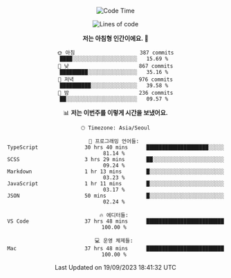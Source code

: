 <div align='center'>
 
<!--START_SECTION:waka-->
![Code Time](http://img.shields.io/badge/Code%20Time-2%2C982%20hrs%2036%20mins-blue)

![Lines of code](https://img.shields.io/badge/%EC%A0%80%EB%8A%94%20%EC%97%AC%ED%83%9C%EA%B9%8C%EC%A7%80%20-1.2%20million%20%EC%A4%84%EC%9D%98%20%EC%BD%94%EB%93%9C%EB%A5%BC%20%EC%9E%91%EC%84%B1%ED%96%88%EC%96%B4%EC%9A%94.-blue)

**저는 아침형 인간이에요. 🐤** 

```text
🌞 아침                     387 commits         ████░░░░░░░░░░░░░░░░░░░░░   15.69 % 
🌆 낮　                     867 commits         █████████░░░░░░░░░░░░░░░░   35.16 % 
🌃 저녁                     976 commits         ██████████░░░░░░░░░░░░░░░   39.58 % 
🌙 밤　                     236 commits         ██░░░░░░░░░░░░░░░░░░░░░░░   09.57 % 
```


📊 **저는 이번주를 이렇게 시간을 보냈어요.** 

```text
🕑︎ Timezone: Asia/Seoul

💬 프로그래밍 언어들: 
TypeScript               30 hrs 40 mins      ████████████████████░░░░░   81.14 % 
SCSS                     3 hrs 29 mins       ██░░░░░░░░░░░░░░░░░░░░░░░   09.24 % 
Markdown                 1 hr 13 mins        █░░░░░░░░░░░░░░░░░░░░░░░░   03.23 % 
JavaScript               1 hr 11 mins        █░░░░░░░░░░░░░░░░░░░░░░░░   03.17 % 
JSON                     50 mins             █░░░░░░░░░░░░░░░░░░░░░░░░   02.24 % 

🔥 에디터들: 
VS Code                  37 hrs 48 mins      █████████████████████████   100.00 % 

💻 운영 체제들: 
Mac                      37 hrs 48 mins      █████████████████████████   100.00 % 
```


 Last Updated on 19/09/2023 18:41:32 UTC
<!--END_SECTION:waka-->
 </div>
<!---
Emewjin/Emewjin is a ✨ special ✨ repository because its `README.md` (this file) appears on your GitHub profile.
You can click the Preview link to take a look at your changes.
--->
